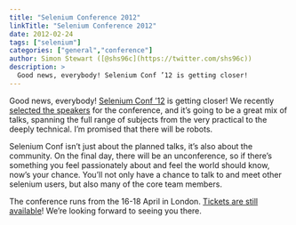 ```yaml
---
title: "Selenium Conference 2012"
linkTitle: "Selenium Conference 2012"
date: 2012-02-24
tags: ["selenium"]
categories: ["general","conference"]
author: Simon Stewart ([@shs96c](https://twitter.com/shs96c))
description: >
  Good news, everybody! Selenium Conf ’12 is getting closer!
---
```


Good news, everybody! [Selenium Conf ’12](http://www.seleniumconf.org/) is getting closer! We recently [selected the speakers](http://www.seleniumconf.org/speakers/) for the conference, and it’s going to be a great mix of talks, spanning the full range of subjects from the very practical to the deeply technical. I’m promised that there will be robots.

Selenium Conf isn’t just about the planned talks, it’s also about the community. On the final day, there will be an unconference, so if there’s something you feel passionately about and feel the world should know, now’s your chance. You’ll not only have a chance to talk to and meet other selenium users, but also many of the core team members.

The conference runs from the 16-18 April in London. [Tickets are still available](http://www.seleniumconf.org/tickets/)! We’re looking forward to seeing you there.